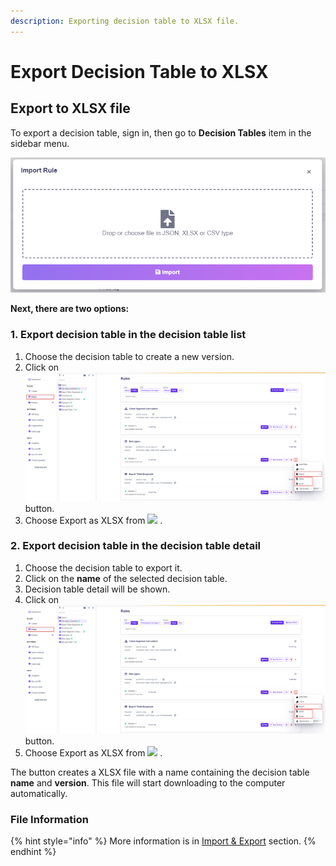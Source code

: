 ```yaml
---
description: Exporting decision table to XLSX file.
---
```


# Export Decision Table to XLSX

## Export to XLSX file

To export a decision table, sign in, then go to **Decision Tables** item in the sidebar menu.

![](<../../.gitbook/assets/image (121).png>)

**Next, there are two options:**

### **1.** Export decision table in the decision table list

1. Choose the decision table to create a new version.
2. Click on ![](../../.gitbook/assets/export.png) button.
3. Choose Export as XLSX from ![](../../.gitbook/assets/export-options.png) .

### 2. Export decision table in the decision table detail

1. Choose the decision table to export it.
2. Click on the **name** of the selected decision table.
3. Decision table detail will be shown.
4. Click on![](../../.gitbook/assets/export.png) button.
5. Choose Export as XLSX from ![](../../.gitbook/assets/export-options.png) .

The button creates a XLSX file with a name containing the decision table **name** and **version**. This file will start downloading to the computer automatically.

### File Information

{% hint style="info" %}
More information is in [Import & Export](./) section.
{% endhint %}
